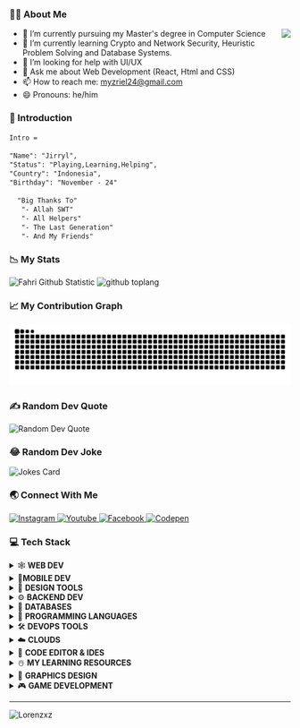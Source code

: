 ### 👨‍💻 About Me

<img align="right" height="175" src="https://img100.pixhost.to/images/918/543484393_jirryl.jpg"  />


<div align="left">

- 🔭 I’m currently pursuing my Master's degree in Computer Science
- 🌱 I’m currently learning Crypto and Network Security, Heuristic Problem Solving and Database Systems.
- 🤔 I’m looking for help with UI/UX
- 💬 Ask me about Web Development (React, Html and CSS)
- 📫 How to reach me: myzriel24@gmail.com
- 😄 Pronouns: he/him
  
</div>

### 💓 Introduction
```
Intro =

"Name": "Jirryl",
"Status": "Playing,Learning,Helping",
"Country": "Indonesia",
"Birthday": "November - 24"
   
  "Big Thanks To"
   "- Allah SWT"
   "- All Helpers"
   "- The Last Generation"
   "- And My Friends"
```

### 📉 My Stats

![Fahri Github Statistic](https://github-readme-stats.vercel.app/api?username=zrilaja&layout=compact&show_icons=true&theme=highcontrast&show_owner=true)
![github toplang](https://github-readme-stats.vercel.app/api/top-langs/?username=zrilaja&layout=compact&theme=highcontrast)

### 📈 My Contribution Graph
![Snake Contribution Animation](https://raw.githubusercontent.com/adeeteya/adeeteya/output/snake.svg)

### ✍️ Random Dev Quote
![Random Dev Quote](https://quotes-github-readme.vercel.app/api?type=horizontal&theme=dark)

### 😂 Random Dev Joke
![Jokes Card](https://readme-jokes.vercel.app/api?hideBorder)

### 🌏 Connect With Me

<a href="https://www.instagram.com/jirryl"> 
    <img src="https://img.shields.io/badge/Instagram-E4405F?style=for-the-badge&logo=instagram&logoColor=white" title="Instagram"  alt="Instagram"/>
</a>
<a href="https://www.youtube.com/@jirryl"> 
    <img src="https://img.shields.io/badge/YouTube-FF0000?style=for-the-badge&logo=youtube&logoColor=white" title="Youtube"  alt="Youtube"/>
</a>
<!-- <a href="mailto: myzriel24@gmail.com"> 
    <img src="https://img.shields.io/badge/Gmail-D14836?style=for-the-badge&logo=gmail&logoColor=white" title="Gmail"  alt="Gmail"/>
</a> -->
<!-- <a href="https://www.github.com/zrilaja"> 
    <img src="https://img.shields.io/badge/GitHub-100000?style=for-the-badge&logo=github&logoColor=white" title="GitHub"  alt="GitHub"/>
</a> -->
<!-- <a href="https://twitter.com/jirryl"> 
    <img src="https://img.shields.io/badge/Twitter-1DA1F2?style=for-the-badge&logo=twitter&logoColor=white" title="Twitter"  alt="Twitter"/>
</a> -->
<a href="https://www.facebook.com/profile.php?=100087370156118"> 
    <img src="https://img.shields.io/badge/Facebook-%231877F2.svg?style=for-the-badge&logo=Facebook&logoColor=white" title="Facebook"  alt="Facebook"/>
</a>
<!--<a  href="https://www.linkedin.com/company/hi-coders/">
    <img src="https://img.shields.io/badge/LinkedIn-0077B5?style=for-the-badge&logo=linkedin&logoColor=white" title="LinkedIn"  alt="LinkedIn"/>
</a>-->
<a href="https://codepen.io/jirryl"> 
    <img src="https://img.shields.io/badge/Codepen-000000?style=for-the-badge&logo=codepen&logoColor=white" title="Codepen"  alt="Codepen"/>
</a>
<br />

### 💻 Tech Stack

<details>
  <summary>🕸️ <b>WEB DEV</b></summary>
  
  [![HTML](https://img.shields.io/badge/HTML5-E34F26?style=for-the-badge&logo=html5&logoColor=white "HTML")][repo]
  [![CSS3](https://img.shields.io/badge/CSS3-1572B6?style=for-the-badge&logo=css3&logoColor=white "CSS")][repo]
  [![JavaScript](https://img.shields.io/badge/JavaScript-F7DF1E?style=for-the-badge&logo=javascript&logoColor=black "JavaScript")][repo]
  [![Typescript](https://img.shields.io/badge/TypeScript-007ACC?style=for-the-badge&logo=typescript&logoColor=white "Typescript")][repo]
  [![React](https://img.shields.io/badge/React-20232A?style=for-the-badge&logo=react&logoColor=61DAFB "React")][repo]
  [![Next JS](https://img.shields.io/badge/Next-black?style=for-the-badge&logo=next.js&logoColor=white "Next.js")][repo]
  [![Bootstrap](https://img.shields.io/badge/Bootstrap-563D7C?style=for-the-badge&logo=bootstrap&logoColor=white "Bootstrap")][repo]
  [![Sass](https://img.shields.io/badge/Sass-CC6699?style=for-the-badge&logo=sass&logoColor=white "SASS")][repo]
  [![PHP](https://img.shields.io/badge/PHP-777BB4?style=for-the-badge&logo=php&logoColor=white "PHP")][repo]
  [![JQuery](https://img.shields.io/badge/jQuery-0769AD?style=for-the-badge&logo=jquery&logoColor=white "JQuery")][repo]
  [![Material UI](https://img.shields.io/badge/Material--UI-%230081CB.svg?style=for-the-badge&logo=mui&logoColor=white "Material UI")][repo]
  [![Socket.io-client](https://img.shields.io/badge/Socket.io--client-black?style=for-the-badge&logo=socket.io&badgeColor=**010101** "Socket.io-client")][repo]
</details>

<details>
  <summary>📱<b>MOBILE DEV</b></summary>
  
  [![Flutter](https://img.shields.io/badge/Flutter-02569B?style=for-the-badge&logo=flutter&logoColor=white "Flutter")][repo]
  [![React Native](https://img.shields.io/badge/React_Native-20232A?style=for-the-badge&logo=react&logoColor=61DAFB "React Native")][repo]
</details>

<details>
  <summary>🍧 <b>DESIGN TOOLS</b></summary>
  
  [![Figma](https://img.shields.io/badge/figma-%23F24E1E.svg?style=for-the-badge&logo=figma&logoColor=white "Figma")][repo]
  [![Adobe XD](https://img.shields.io/badge/Adobe%20XD-470137?style=for-the-badge&logo=Adobe%20XD&logoColor=#FF61F6 "XD")][repo]
  [![Adobe Photoshop](https://img.shields.io/badge/adobe%20photoshop-%2331A8FF.svg?style=for-the-badge&logo=adobe%20photoshop&logoColor=white)][repo]
</details>

<details>
  <summary>⚙️ <b>BACKEND DEV</b></summary>

  [![](https://img.shields.io/badge/Node.js-43853D?style=for-the-badge&logo=node.js&logoColor=white "Nodejs")][repo]  
  [![Express js](https://img.shields.io/badge/Express.js-404D59?style=for-the-badge "Express js")][repo]  
  [![Socket.io](https://img.shields.io/badge/Socket.io-black?style=for-the-badge&logo=socket.io&badgeColor=010101 "Socket.io")][repo]  
  [![PHP](https://img.shields.io/badge/PHP-777BB4?style=for-the-badge&logo=php&logoColor=white "PHP")][repo]  
  [![Firebase](https://img.shields.io/badge/firebase-%23039BE5.svg?style=for-the-badge&logo=firebase "Firebase")][repo]  
  [![Python](https://img.shields.io/badge/python-3670A0?style=for-the-badge&logo=python&logoColor=ffdd54 "Python")][repo]  
  [![](https://img.shields.io/badge/Flask-000000?style=for-the-badge&logo=flask&logoColor=white)][repo]

</details>

<details>
  <summary>📅 <b>DATABASES</b></summary>

  [![Mongodb](https://img.shields.io/badge/MongoDB-4EA94B?style=for-the-badge&logo=mongodb&logoColor=white "Mongodb")][repo]  
  [![Redis](https://img.shields.io/badge/redis-%23DD0031.svg?style=for-the-badge&logo=redis&logoColor=white "Redis")][repo]  
  [![MySql](https://img.shields.io/badge/MySQL-00000F?style=for-the-badge&logo=mysql&logoColor=white "MySql")][repo]  
  [![SQLLite](https://img.shields.io/badge/SQLite-07405E?style=for-the-badge&logo=sqlite&logoColor=white "SQLLite")][repo]

</details>

<details>
  <summary>🎯 <b>PROGRAMMING LANGUAGES</b></summary>

  [![Dart](https://img.shields.io/badge/dart-%230175C2.svg?style=for-the-badge&logo=dart&logoColor=white "Dart")][repo]  
  [![C++](https://img.shields.io/badge/c++-%2300599C.svg?style=for-the-badge&logo=c%2B%2B&logoColor=white "C++")][repo]  
  [![C#](https://img.shields.io/badge/c%23-%23239120.svg?style=for-the-badge&logo=c-sharp&logoColor=white "C#")][repo]

</details>

<details>
  <summary>🛠️ <b>DEVOPS TOOLS</b></summary>

  [![Git](https://img.shields.io/badge/git-%23F05033.svg?style=for-the-badge&logo=git&logoColor=white "Git")][repo]  
  [![GitHub](https://img.shields.io/badge/github-%23121011.svg?style=for-the-badge&logo=github&logoColor=white "GitHub")][repo]  
  [![Docker](https://img.shields.io/badge/docker-%230db7ed.svg?style=for-the-badge&logo=docker&logoColor=white)][repo]  
  [![Apache](https://img.shields.io/badge/apache-%23D42029.svg?style=for-the-badge&logo=apache&logoColor=white "Apache")][repo]  
  [![Nginx](https://img.shields.io/badge/nginx-%23009639.svg?style=for-the-badge&logo=nginx&logoColor=white "Nginx")][repo]  
  [![NPM](https://img.shields.io/badge/NPM-%23000000.svg?style=for-the-badge&logo=npm&logoColor=white "Npm")][repo]  
  [![Postman](https://img.shields.io/badge/Postman-FF6C37?style=for-the-badge&logo=postman&logoColor=white "Postman")][repo]  
  [![Insomnia](https://img.shields.io/badge/Insomnia-black?style=for-the-badge&logo=insomnia&logoColor=5849BE "Insomnia")][repo]  
  [![Shell Scripts](https://img.shields.io/badge/Shell_Script-121011?style=for-the-badge&logo=gnu-bash&logoColor=white)][repo]  
  [![Linux](https://img.shields.io/badge/Linux-FCC624?style=for-the-badge&logo=linux&logoColor=black "Linux")][repo]

</details>

<details>
  <summary>☁️ <b>CLOUDS</b></summary>

  [![Google Cloud](https://img.shields.io/badge/GoogleCloud-%234285F4.svg?style=for-the-badge&logo=google-cloud&logoColor=white "Google Cloud")][repo]  
  [![AWS](https://img.shields.io/badge/Amazon-_AWS-FF9900?style=for-the-badge&logo=amazon-aws&logoColor=white "AWS")][repo]  
  [![Heroku](https://img.shields.io/badge/heroku-%23430098.svg?style=for-the-badge&logo=heroku&logoColor=white "Heroku")][repo]  
  [![Netlify](https://img.shields.io/badge/netlify-%23000000.svg?style=for-the-badge&logo=netlify&logoColor=#00C7B7 "Netlify")][repo]  
  [![Vercel](https://img.shields.io/badge/vercel-%23000000.svg?style=for-the-badge&logo=vercel&logoColor=white "Vercel")][repo]  
  [![Firebase](https://img.shields.io/badge/firebase-%23039BE5.svg?style=for-the-badge&logo=firebase "Firebase")][repo]

</details>

<details>
  <summary>📄 <b>CODE EDITOR & IDES</b></summary>

  [![Visual Studio Code](https://img.shields.io/badge/VS%20Code-0078d7.svg?style=for-the-badge&logo=visual-studio-code&logoColor=white "Visual Studio Code")][repo]  
  [![Visual Studio Code](https://img.shields.io/badge/VS%20Code%20Insider-24bfa5.svg?style=for-the-badge&logo=visual-studio-code&logoColor=white "Visual Studio Code")][repo]  
  [![Sublime Text](https://img.shields.io/badge/sublime_text-%23575757.svg?style=for-the-badge&logo=sublime-text&logoColor=important "Sublime Text")][repo]  
  [![Vim](https://img.shields.io/badge/VIM-%2311AB00.svg?style=for-the-badge&logo=vim&logoColor=white)][repo]  
  [![Android Studio](https://img.shields.io/badge/Android%20Studio-3DDC84.svg?style=for-the-badge&logo=android-studio&logoColor=white)][repo]  
  [![Jupyter Notebook](https://img.shields.io/badge/jupyter-%23FA0F00.svg?style=for-the-badge&logo=jupyter&logoColor=white)][repo]

</details>

<details>
  <summary>☃️ <b>MY LEARNING RESOURCES</b></summary>

  [![Stack Overflow](https://img.shields.io/badge/Stack%20Overflow-FE7A16?style=for-the-badge&logo=stack-overflow&logoColor=white "Stack Overflow")][repo]  
  [![W3Schools](https://img.shields.io/badge/W3Schools-1572B6?style=for-the-badge&logo=w3schools&logoColor=white "W3Schools")][repo]  
  [![MDN Web Docs](https://img.shields.io/badge/MDN_Web_Docs-black?style=for-the-badge&logo=mdn-web-docs&logoColor=white "MDN Web Docs")][repo]  
  [![Geeks for Geeks](https://img.shields.io/badge/GeeksforGeeks-2F8D46?style=for-the-badge&logo=geeksforgeeks&logoColor=white "Geeks for Geeks")][repo]  
  [![Udemy](https://img.shields.io/badge/Udemy-A435F0?style=for-the-badge&logo=udemy&logoColor=white "Udemy")][repo]  
  [![FreeCodeCamp](https://img.shields.io/badge/FreeCodeCamp-0A0A23?style=for-the-badge&logo=freecodecamp&logoColor=white "FreeCodeCamp")][repo]

</details>

<details>
  <summary>🎨 <b>GRAPHICS DESIGN</b></summary>

  [![Figma](https://img.shields.io/badge/Figma-F24E1E?style=for-the-badge&logo=figma&logoColor=white "Figma")][repo]  
  [![Canva](https://img.shields.io/badge/Canva-%2300C4CC.svg?style=for-the-badge&logo=Canva&logoColor=white "Canva")][repo]  
  [![Adobe Photoshop](https://img.shields.io/badge/adobephotoshop-%2331A8FF.svg?style=for-the-badge&logo=adobephotoshop&logoColor=white "Adobe Photoshop")][repo]  
  [![Adobe Illustrator](https://img.shields.io/badge/adobeillustrator-%23FF9A00.svg?style=for-the-badge&logo=adobeillustrator&logoColor=white "Adobe Illustrator")][repo]  
  [![Adobe XD](https://img.shields.io/badge/Adobe%20XD-470137?style=for-the-badge&logo=Adobe%20XD&logoColor=#FF61F6 "Adobe XD")][repo]  
  [![Corel Draw](https://img.shields.io/badge/CorelDraw-%23007AFF.svg?style=for-the-badge&logo=CorelDraw&logoColor=white "Corel Draw")][repo]

</details>

<details>
  <summary>🎮 <b>GAME DEVELOPMENT</b></summary>

  [![Unity](https://img.shields.io/badge/Unity-%23000000.svg?style=for-the-badge&logo=unity&logoColor=white "Unity")][repo]  
  [![Unreal Engine](https://img.shields.io/badge/unrealengine-%23313131.svg?style=for-the-badge&logo=unrealengine&logoColor=white "Unreal Engine")][repo]  
  [![Godot](https://img.shields.io/badge/godot-3582bb.svg?style=for-the-badge&logo=godot-engine&logoColor=white "Godot")][repo]  
  [![Blender](https://img.shields.io/badge/blender-%23F5792A.svg?style=for-the-badge&logo=blender&logoColor=white "Blender")][repo]

</details>

[medium]: https://medium.com/
[github]: https://github.com/
[google]: https://www.google.com
[mdn]: https://developer.mozilla.org/en-US/
[wiki]: https://en.wikipedia.org/wiki/Main_Page
[quora]: https://www.quora.com/
[doc]: https://www.digitalocean.com/community
[udemy]: https://www.udemy.com/
[gog]: https://www.geeksforgeeks.org/
[fcc]: https://www.freecodecamp.org/
[sof]: https://stackoverflow.com/
[repo]: https://github.com/lorenzxz?tab=repositories

<hr />

<img src="https://moe-counter.glitch.me/get/@Anya_v2-Md?theme=gelbooru" width="300" height="150" alt="Lorenzxz">
